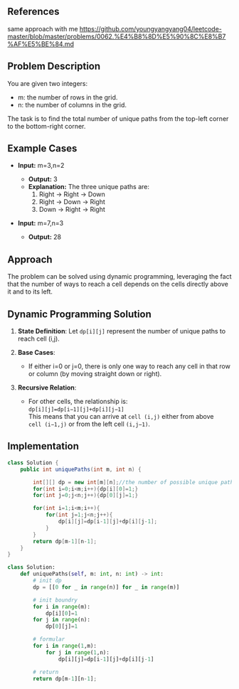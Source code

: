 
## References
same approach with me
https://github.com/youngyangyang04/leetcode-master/blob/master/problems/0062.%E4%B8%8D%E5%90%8C%E8%B7%AF%E5%BE%84.md

## Problem Description

You are given two integers:

- m: the number of rows in the grid.
- n: the number of columns in the grid.

The task is to find the total number of unique paths from the top-left corner to the bottom-right corner.

## Example Cases

- **Input:** m=3,n=2
    - **Output:** 3
    - **Explanation:** The three unique paths are:    
        1. Right → Right → Down
        2. Right → Down → Right
        3. Down → Right → Right
        
- **Input:** m=7,n=3
    - **Output:** 28
    

## Approach

The problem can be solved using dynamic programming, leveraging the fact that the number of ways to reach a cell depends on the cells directly above it and to its left.

## Dynamic Programming Solution

1. **State Definition**: Let `dp[i][j]` represent the number of unique paths to reach cell (i,j).
2. **Base Cases**:
    - If either i=0 or j=0, there is only one way to reach any cell in that row or column (by moving straight down or right).
    
3. **Recursive Relation**:
    - For other cells, the relationship is:  
        `dp[i][j]=dp[i−1][j]+dp[i][j−1]`  
        This means that you can arrive at `cell (i,j)` either from above `cell (i−1,j)` or from the left cell `(i,j−1)`.
## Implementation

```java
class Solution {
    public int uniquePaths(int m, int n) {

        int[][] dp = new int[m][n];//the number of possible unique paths that the robot can take to reach the bottom-right corner
        for(int i=0;i<m;i++){dp[i][0]=1;}
        for(int j=0;j<n;j++){dp[0][j]=1;}

        for(int i=1;i<m;i++){
            for(int j=1;j<n;j++){
                dp[i][j]=dp[i-1][j]+dp[i][j-1];
            }
        }
        return dp[m-1][n-1];
    }
}

```


```python
class Solution:
    def uniquePaths(self, m: int, n: int) -> int:
        # init dp
        dp = [[0 for _ in range(n)] for _ in range(m)]

        # init boundry
        for i in range(m):
            dp[i][0]=1
        for j in range(n):
            dp[0][j]=1

        # formular
        for i in range(1,m):
            for j in range(1,n):
                dp[i][j]=dp[i-1][j]+dp[i][j-1]

        # return
        return dp[m-1][n-1];

```
